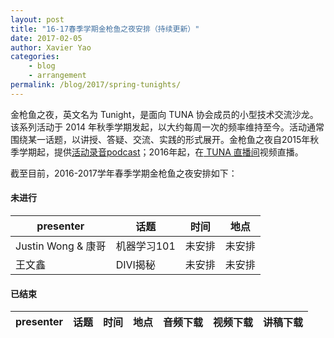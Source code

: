 ```yaml
---
layout: post
title: "16-17春季学期金枪鱼之夜安排（持续更新）"
date: 2017-02-05
author: Xavier Yao
categories:
    - blog
    - arrangement
permalink: /blog/2017/spring-tunights/
---
```


金枪鱼之夜，英文名为 Tunight，是面向 TUNA 协会成员的小型技术交流沙龙。该系列活动于 2014 年秋季学期发起，以大约每周一次的频率维持至今。活动通常围绕某一话题，以讲授、答疑、交流、实践的形式展开。金枪鱼之夜自2015年秋季学期起，提供[活动录音podcast](https://podcast.tuna.moe)；2016年起，在[ TUNA 直播间](http://live.tuna.tsinghua.edu.cn)视频直播。

截至目前，2016-2017学年春季学期金枪鱼之夜安排如下：

#### 未进行

|presenter         |话题      |时间  |地点 |
|------------------|---------|------|----|
|Justin Wong & 康哥|机器学习101|未安排|未安排|
|王文鑫             |DIVI揭秘  |未安排|未安排|

#### 已结束

|presenter|话题|时间|地点|音频下载|视频下载|讲稿下载|
|---------|---|---|----|-------|------|-------|
